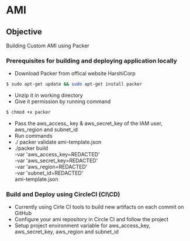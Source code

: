 # AMI

## Objective
Building Custom AMI using Packer

### Prerequisites for building and deploying application locally
- Download Packer from offical website HarshiCorp
```bash
$ sudo apt-get update && sudo apt-get install packer
```
- Unzip it in working directory
- Give it permission by running command 
```bash
$ chmod +x packer
```
- Pass the aws_access_ key & aws_secret_key of the IAM user, aws_region and subnet_id
- Run commands
-  ./ packer validate ami-template.json
-  ./packer build \
       -var 'aws_access_key=REDACTED' \
       -var 'aws_secret_key=REDACTED' \
       -var 'aws_region=REDACTED' \
       -var 'subnet_id=REDACTED' \
       ami-template.json

### Build and Deploy using CircleCI (CI\CD)
- Currently using Cirle CI tools to build new artifacts on each commit on GitHub
- Configure your ami repository in Circle CI and follow the project
- Setup project environment variable for aws_access_key, aws_secret_key, aws_region and subnet_id


